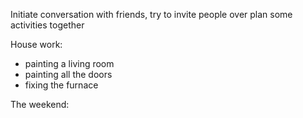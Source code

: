 Initiate conversation with friends, 
try to invite people over
plan some activities together

House work:
- painting a living room
- painting all the doors
- fixing the furnace

The weekend: 